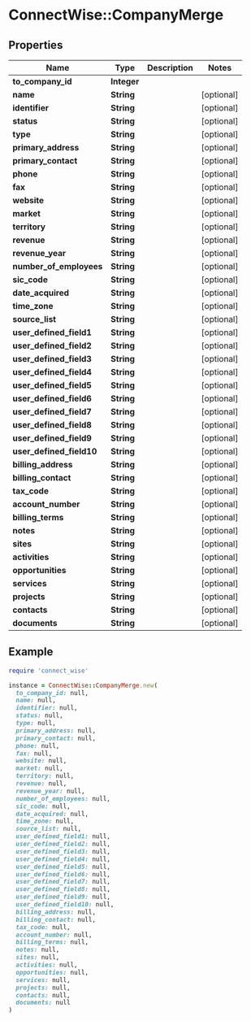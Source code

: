 # ConnectWise::CompanyMerge

## Properties

| Name | Type | Description | Notes |
| ---- | ---- | ----------- | ----- |
| **to_company_id** | **Integer** |  |  |
| **name** | **String** |  | [optional] |
| **identifier** | **String** |  | [optional] |
| **status** | **String** |  | [optional] |
| **type** | **String** |  | [optional] |
| **primary_address** | **String** |  | [optional] |
| **primary_contact** | **String** |  | [optional] |
| **phone** | **String** |  | [optional] |
| **fax** | **String** |  | [optional] |
| **website** | **String** |  | [optional] |
| **market** | **String** |  | [optional] |
| **territory** | **String** |  | [optional] |
| **revenue** | **String** |  | [optional] |
| **revenue_year** | **String** |  | [optional] |
| **number_of_employees** | **String** |  | [optional] |
| **sic_code** | **String** |  | [optional] |
| **date_acquired** | **String** |  | [optional] |
| **time_zone** | **String** |  | [optional] |
| **source_list** | **String** |  | [optional] |
| **user_defined_field1** | **String** |  | [optional] |
| **user_defined_field2** | **String** |  | [optional] |
| **user_defined_field3** | **String** |  | [optional] |
| **user_defined_field4** | **String** |  | [optional] |
| **user_defined_field5** | **String** |  | [optional] |
| **user_defined_field6** | **String** |  | [optional] |
| **user_defined_field7** | **String** |  | [optional] |
| **user_defined_field8** | **String** |  | [optional] |
| **user_defined_field9** | **String** |  | [optional] |
| **user_defined_field10** | **String** |  | [optional] |
| **billing_address** | **String** |  | [optional] |
| **billing_contact** | **String** |  | [optional] |
| **tax_code** | **String** |  | [optional] |
| **account_number** | **String** |  | [optional] |
| **billing_terms** | **String** |  | [optional] |
| **notes** | **String** |  | [optional] |
| **sites** | **String** |  | [optional] |
| **activities** | **String** |  | [optional] |
| **opportunities** | **String** |  | [optional] |
| **services** | **String** |  | [optional] |
| **projects** | **String** |  | [optional] |
| **contacts** | **String** |  | [optional] |
| **documents** | **String** |  | [optional] |

## Example

```ruby
require 'connect_wise'

instance = ConnectWise::CompanyMerge.new(
  to_company_id: null,
  name: null,
  identifier: null,
  status: null,
  type: null,
  primary_address: null,
  primary_contact: null,
  phone: null,
  fax: null,
  website: null,
  market: null,
  territory: null,
  revenue: null,
  revenue_year: null,
  number_of_employees: null,
  sic_code: null,
  date_acquired: null,
  time_zone: null,
  source_list: null,
  user_defined_field1: null,
  user_defined_field2: null,
  user_defined_field3: null,
  user_defined_field4: null,
  user_defined_field5: null,
  user_defined_field6: null,
  user_defined_field7: null,
  user_defined_field8: null,
  user_defined_field9: null,
  user_defined_field10: null,
  billing_address: null,
  billing_contact: null,
  tax_code: null,
  account_number: null,
  billing_terms: null,
  notes: null,
  sites: null,
  activities: null,
  opportunities: null,
  services: null,
  projects: null,
  contacts: null,
  documents: null
)
```

